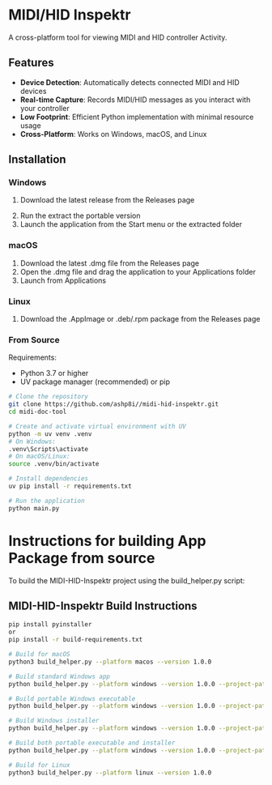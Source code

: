 # MIDI/HID Inspektr

A cross-platform tool for viewing MIDI and HID controller Activity.

## Features

- **Device Detection**: Automatically detects connected MIDI and HID devices
- **Real-time Capture**: Records MIDI/HID messages as you interact with your controller
- **Low Footprint**: Efficient Python implementation with minimal resource usage
- **Cross-Platform**: Works on Windows, macOS, and Linux

## Installation

### Windows

1. Download the latest release from the Releases page
<!-- 2. Run the installer or extract the portable version -->
2. Run the extract the portable version
3. Launch the application from the Start menu or the extracted folder

### macOS

1. Download the latest .dmg file from the Releases page
2. Open the .dmg file and drag the application to your Applications folder
3. Launch from Applications

### Linux

1. Download the .AppImage or .deb/.rpm package from the Releases page
<!-- 2. For .AppImage: Make executable with `chmod +x MIDIDocTool.AppImage` and run it
3. For .deb: Install with `sudo dpkg -i midi-doc-tool.deb`
4. For .rpm: Install with `sudo rpm -i midi-doc-tool.rpm` -->

### From Source

Requirements:
- Python 3.7 or higher
- UV package manager (recommended) or pip

```bash
# Clone the repository
git clone https://github.com/ashp8i//midi-hid-inspektr.git
cd midi-doc-tool

# Create and activate virtual environment with UV
python -m uv venv .venv
# On Windows:
.venv\Scripts\activate
# On macOS/Linux:
source .venv/bin/activate

# Install dependencies
uv pip install -r requirements.txt

# Run the application
python main.py
```

# Instructions for building App Package from source
To build the MIDI-HID-Inspektr project using the build_helper.py script:

## MIDI-HID-Inspektr Build Instructions

```bash
pip install pyinstaller
or
pip install -r build-requirements.txt

# Build for macOS
python3 build_helper.py --platform macos --version 1.0.0

# Build standard Windows app
python build_helper.py --platform windows --version 1.0.0 --project-path "C:\Users\yourusername\Downloads\midi-hid-inspektr"

# Build portable Windows executable
python build_helper.py --platform windows --version 1.0.0 --project-path "C:\Users\yourusername\Downloads\midi-hid-inspektr" --portable

# Build Windows installer
python build_helper.py --platform windows --version 1.0.0 --project-path "C:\Users\yourusername\Downloads\midi-hid-inspektr" --installer

# Build both portable executable and installer
python build_helper.py --platform windows --version 1.0.0 --project-path "C:\Users\yourusername\Downloads\midi-hid-inspektr" --portable --installer

# Build for Linux
python3 build_helper.py --platform linux --version 1.0.0
```

